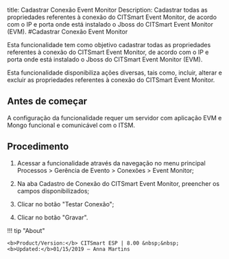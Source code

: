 title: Cadastrar Conexão Event Monitor
Description: Cadastrar todas as propriedades referentes à conexão do CITSmart Event Monitor, de acordo com o IP e porta onde está instalado o Jboss do CITSmart Event Monitor (EVM).
#Cadastrar Conexão Event Monitor

Esta funcionalidade tem como objetivo cadastrar todas as propriedades referentes
à conexão do CITSmart Event Monitor, de acordo com o IP e porta onde está
instalado o Jboss do CITSmart Event Monitor (EVM).

Esta funcionalidade disponibiliza ações diversas, tais como, incluir, alterar e
excluir as propriedades referentes à conexão do CITSmart Event Monitor.

Antes de começar
--------------------

A configuração da funcionalidade requer um servidor com aplicação EVM e Mongo
funcional e comunicável com o ITSM.

Procedimento
----------------

1.  Acessar a funcionalidade através da navegação no menu principal Processos \>
    Gerência de Evento \> Conexões \> Event Monitor;

2.  Na aba Cadastro de Conexão do CITSmart Event Monitor, preencher os campos
    disponibilizados;

3.  Clicar no botão "Testar Conexão";

4.  Clicar no botão "Gravar".


!!! tip "About"

    <b>Product/Version:</b> CITSmart ESP | 8.00 &nbsp;&nbsp;
    <b>Updated:</b>01/15/2019 – Anna Martins
